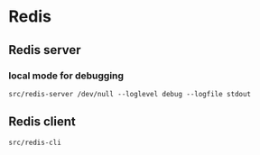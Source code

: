 # Redis

## Redis server


### local mode for debugging

	src/redis-server /dev/null --loglevel debug --logfile stdout


## Redis client

	src/redis-cli
